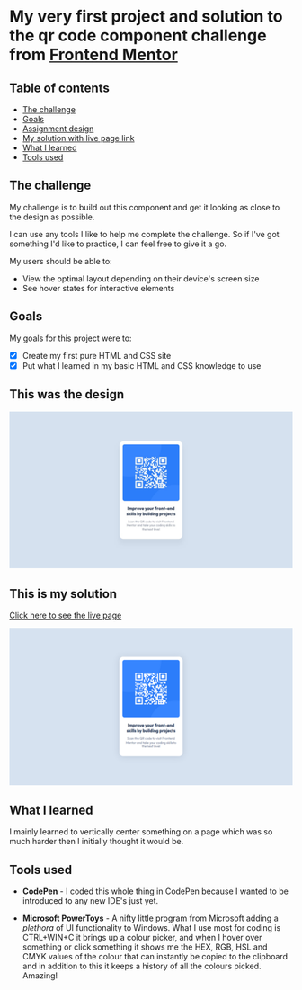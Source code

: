 # My very first project and solution to the qr code component challenge from [Frontend Mentor](https://www.frontendmentor.io/challenges)

## Table of contents
- [The challenge](#the-challenge)
- [Goals](#goals)
- [Assignment design](#this-was-the-design)
- [My solution with live page link](#this-is-my-solution)
- [What I learned](#what-i-learned)
- [Tools used](#tools-used)


## The challenge

My challenge is to build out this component and get it looking as close to the design as possible.

I can use any tools I like to help me complete the challenge. So if I've got something I'd like to practice, I can feel free to give it a go.

My users should be able to:

- View the optimal layout depending on their device's screen size
- See hover states for interactive elements

## Goals

My goals for this project were to:

- [x] Create my first pure HTML and CSS site
- [x] Put what I learned in my basic HTML and CSS knowledge to use

## This was the design

![](./design/desktop-design.jpg)

## This is my solution

[Click here to see the live page](https://arthurpog.github.io/meet-landing-page/)

![](./design/my_solution.png)

## <a name="#what-i-learned"></a>What I learned

I mainly learned to vertically center something on a page which was so much harder then I initially thought it would be.

## Tools used

- **CodePen** - I coded this whole thing in CodePen because I wanted to be introduced to any new IDE's just yet.

- **Microsoft PowerToys** - A nifty little program from Microsoft adding a *plethora* of UI functionality to Windows. What I use most for coding is CTRL+WIN+C it brings up a colour picker, and when I hover over something or click something it shows me the HEX, RGB, HSL and CMYK values of the colour that can instantly be copied to the clipboard and in addition to this it keeps a history of all the colours picked. Amazing!
